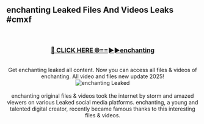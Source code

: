 ## enchanting Leaked Files And Videos Leaks #cmxf
<br>
<div align="center">
<h3><a href="https://watchclip.my.id/enchanting" rel="nofollow">🔴 CLICK HERE 🌐==►►enchanting</a></h3>
<br>
Get enchanting leaked all content. Now you can access all files & videos of enchanting. All video and files new update 2025!
<br>
<a href="https://watchclip.my.id/enchanting" rel="nofollow" data-target="animated-image.originalLink"><img src="https://i.ibb.co.com/WyWwxjT/player-gif2.gif" alt="enchanting Leaked" style="max-width: 100%; display: inline-block;" data-target="animated-image.originalImage"></a>
<br><br>
enchanting original files & videos took the internet by storm and amazed viewers on various Leaked social media platforms. enchanting, a young and talented digital creator, recently became famous thanks to this interesting files & videos.
</div>
<br>